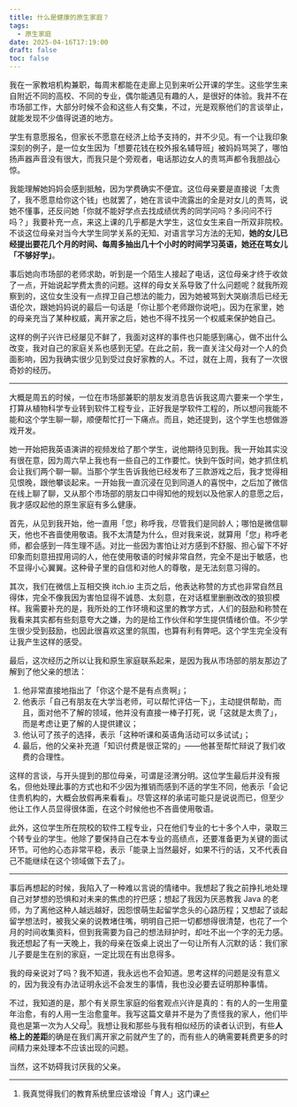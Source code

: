 ```yaml
---
title: 什么是健康的原生家庭？
tags:
  - 原生家庭
date: 2025-04-16T17:19:00
draft: false
toc: false
---
```


我在一家教培机构兼职，每周末都能在走廊上见到来听公开课的学生。这些学生来自附近不同的高校、不同的专业，偶尔能遇见有趣的人，是很好的体验。我并不在市场部工作，大部分时候不会和这些人有交集，不过，光是观察他们的言谈举止，就能发现不少值得说道的地方。

学生有意愿报名，但家长不愿意在经济上给予支持的，并不少见。有一个让我印象深刻的例子，是一位女生因为「想要花钱在校外报名辅导班」被妈妈骂哭了，哪怕扬声器声音没有很大，而我只是个旁观者，电话那边女人的责骂声都令我胆战心惊。<!--more-->

我能理解她妈妈会感到抵触，因为学费确实不便宜。这位母亲要是直接说「太贵了，我不愿意给你这个钱」也就罢了，她在言谈中流露出的全是对女儿的责骂，说她不懂事，还反问她「你就不能好学点去找成绩优秀的同学问吗？多问问不行吗？」我要补充一点，来这上课的几乎都是大学生，这位女生来自一所双非院校。不谈这位母亲对当今大学生同学关系的无知、对语言学习方法的无知，**她的女儿已经提出要花几个月的时间、每周多抽出几十个小时的时间学习英语，她还在骂女儿「不够好学」**。

事后她向市场部的老师求助，听到是一个陌生人接起了电话，这位母亲才终于收敛了一点，开始说起学费太贵的问题。这样的母女关系导致了什么问题呢？就我所观察到的，这位女生没有一点捍卫自己想法的能力，因为她被骂到大哭崩溃后已经无语伦次，跟她妈妈说的最后一句话是「你让那个老师跟你说吧」。因为在家里，她的母亲充当了某种权威，离开家之后，她也不得不找另一个权威来保护她自己。

这样的例子兴许已经屡见不鲜了，我面对这样的事件也只能感到痛心，做不出什么改变，我对自己的家庭关系也感到无望。在此之前，我一直关注父母对一个人的负面影响，因为我确实很少见到受过良好家教的人。不过，就在上周，我有了一次很奇妙的经历。

---

大概是周五的时候，一位在市场部兼职的朋友发消息告诉我这周六要来一个学生，打算从植物科学专业转到软件工程专业，正好我是学软件工程的，所以想问我能不能和这个学生聊一聊，顺便帮忙打一下痛点。而且，她还提到，这个学生也想做游戏开发。

她一开始把我英语演讲的视频发给了那个学生，说他期待见到我。我一开始其实没有很在意，因为周六早上我也有一些自己的工作要忙。快到午饭时间，她才抓住机会让我们两个聊一聊。当那个学生告诉我他已经发布了三款游戏之后，我才觉得相见恨晚，跟他攀谈起来。一开始我一直沉浸在见到同道人的喜悦中，之后加了微信在线上聊了聊，又从那个市场部的朋友口中得知他的规划以及他家人的意愿之后，我才感叹起他的原生家庭有多么健康。

首先，从见到我开始，他一直用「您」称呼我，尽管我们是同龄人；哪怕是微信聊天，他也不吝啬使用敬语。我不太清楚为什么，但对我来说，就算用「您」称呼老师，都会感到一阵生理不适。对比一些因为害怕让对方感到不舒服、担心留下不好印象而刻意扭捏用词的人，他在使用敬语的时候非常自然，完全不是出于敏感，也不显得小心翼翼。这种骨子里的自信和对他人的尊敬，是无法刻意习得的。

其次，我们在微信上互相交换 itch.io 主页之后，他表达称赞的方式也非常自然且得体，完全不像我因为害怕显得不诚恳、太刻意，在对话框里删删改改的狼狈模样。我需要补充的是，我所处的工作环境和这里的教学方式，人们的鼓励和称赞在我看来其实都有些刻意夸大之嫌，为的是给工作伙伴和学生提供情绪价值。不少学生很少受到鼓励，也因此很喜欢这里的氛围，也算有利有弊吧。这个学生完全没有让我产生这样的感受。

最后，这次经历之所以让我和原生家庭联系起来，是因为我从市场部的朋友那边了解到了他父亲的想法：

1. 他非常直接地指出了「你这个是不是有点贵啊」；
2. 他表示「自己有朋友在大学当老师，可以帮忙评估一下」，主动提供帮助，而且，面对他不了解的领域，他并没有直接一棒子打死，说「这就是太贵了」，而是考虑让更了解的人提供建议；
3. 他认可了孩子的选择，表示「这种听课和英语角活动可以多试试」；
4. 最后，他的父亲补充道「知识付费是很正常的」——他甚至帮忙辩说了我们收费的合理性。

这样的言谈，与开头提到的那位母亲，可谓是泾渭分明。这位学生最后并没有报名，但他处理此事的方式也和不少因为推销而感到不适的学生不同，他表示「会记住贵机构的，大概会放假再来看看」。尽管这样的承诺可能只是说说而已，但至少他让工作人员显得很体面，在这个时候他也不吝啬使用敬语。

此外，这位学生所在院校的软件工程专业，只在他们专业的七十多个人中，录取三个转专业的学生。他除了要保持自己在本专业的高绩点，还要准备更为关键的面试环节。可他的心态非常平稳，表示「能录上当然最好，如果不行的话，又不代表自己不能继续在这个领域做下去了」。

---

事后再想起的时候，我陷入了一种难以言说的情绪中。我想起了我之前挣扎地处理自己对梦想的恐惧和对未来的焦虑的拧巴感；想起了我因为厌恶教我 Java 的老师，为了离他这种人越远越好，因怨恨萌生起留学念头的心路历程；又想起了谈起留学想法时，被我父亲的说教堵住嘴，明明自己把一切都想得很清楚，也花了一个月的时间收集资料，但到我需要为自己的想法辩护时，却吐不出一个字的无力感。我还想起了有一天晚上，我的母亲在饭桌上说出了一句让所有人沉默的话：我们家儿子要是生在别的家庭，一定比现在有出息得多。

我的母亲说对了吗？我不知道，我永远也不会知道。思考这样的问题是没有意义的，因为我没有办法证明永远不会发生的事情，我也没必要去证明那种事情。

不过，我知道的是，那个有关原生家庭的俗套观点兴许是真的：有的人的一生用童年治愈，有的人用一生治愈童年。我写这篇文章并不是为了责怪我的家人，他们毕竟也是第一次为人父母[^1]。我想让我和那些与我有相似经历的读者认识到，有些**人格上的差距**的确是在我们离开家之前就产生了的，而有些人的确需要耗费更多的时间精力来处理本不应该出现的问题。

当然，这不妨碍我讨厌我的父亲。

[^1]: 我真觉得我们的教育系统里应该增设「育人」这门课
